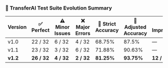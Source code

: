 ### 🧮 TransferAI Test Suite Evolution Summary

| Version | ✅ Perfect | ⚠️ Minor Issues | ❌ Major Errors | 🎯 Strict Accuracy | 🎯 Adjusted Accuracy | 🔁 Improvements | 📉 Regressions |
|---------|------------|----------------|----------------|--------------------|----------------------|------------------|----------------|
| v1.0    | 22 / 32    | 6 / 32         | 4 / 32         | 68.75%             | 87.5%                | —                | —              |
| v1.1    | 23 / 32    | 3 / 32         | 6 / 32         | 71.88%             | 90.63%               | —                | —              |
| **v1.2**| **26 / 32**| **4 / 32**     | **2 / 32**     | **81.25%**         | **93.75%**           | **12 / 32**       | **1 / 32**      |
